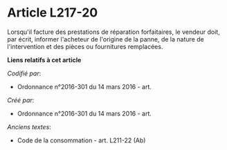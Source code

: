 # Article L217-20

Lorsqu'il facture des prestations de réparation forfaitaires, le vendeur doit, par écrit, informer l'acheteur de l'origine de
la panne, de la nature de l'intervention et des pièces ou fournitures remplacées.

**Liens relatifs à cet article**

_Codifié par_:

  - Ordonnance n°2016-301 du 14 mars 2016 - art.

_Créé par_:

  - Ordonnance n°2016-301 du 14 mars 2016 - art.

_Anciens textes_:

  - Code de la consommation - art. L211-22 (Ab)
